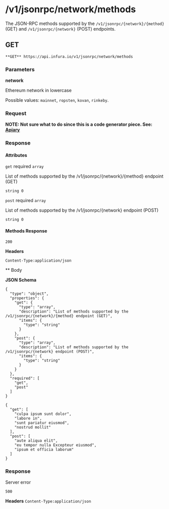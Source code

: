 # /v1/jsonrpc/network/methods

The JSON-RPC methods supported by the `/v1/jsonrpc/{network}/{method}` (GET) and `/v1/jsonrpc/{network}` (POST) endpoints.

## GET

`**GET** https://api.infura.io/v1/jsonrpc/network/methods`

### Parameters

**network**

Ethereum network in lowercase

Possible values: `mainnet`, `ropsten`, `kovan`, `rinkeby`.

### Request

**NOTE: Not sure what to do since this is a code generator piece. See: [Apiary](https://infura.docs.apiary.io/#reference/0//v1/jsonrpc/{network}/methods/get)**

### Response

#### Attributes

`get` required `array`

List of methods supported by the /v1/jsonrpc/{network}/{method} endpoint (GET)

`string 0`

`post` required `array`

List of methods supported by the /v1/jsonrpc/{network} endpoint (POST)

`string 0`

#### Methods Response

`200`

**Headers**

`Content-Type:application/json`

** Body

**JSON Schema**
```
{
  "type": "object",
  "properties": {
    "get": {
      "type": "array",
      "description": "List of methods supported by the /v1/jsonrpc/{network}/{method} endpoint (GET)",
      "items": {
        "type": "string"
      }
    },
    "post": {
      "type": "array",
      "description": "List of methods supported by the /v1/jsonrpc/{network} endpoint (POST)",
      "items": {
        "type": "string"
      }
    }
  },
  "required": [
    "get",
    "post"
  ]
}
```

```
{
  "get": [
    "culpa ipsum sunt dolor",
    "labore in",
    "sunt pariatur eiusmod",
    "nostrud mollit"
  ],
  "post": [
    "aute aliqua elit",
    "eu tempor nulla Excepteur eiusmod",
    "ipsum et officia laborum"
  ]
}
```

### Response

Server error

``500``

**Headers**
``Content-Type:application/json``
